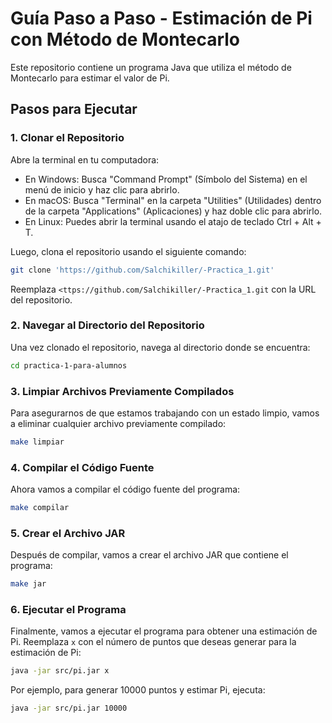 # Guía Paso a Paso - Estimación de Pi con Método de Montecarlo

Este repositorio contiene un programa Java que utiliza el método de Montecarlo para estimar el valor de Pi.

## Pasos para Ejecutar

### 1. Clonar el Repositorio

Abre la terminal en tu computadora:

- En Windows: Busca "Command Prompt" (Símbolo del Sistema) en el menú de inicio y haz clic para abrirlo.
- En macOS: Busca "Terminal" en la carpeta "Utilities" (Utilidades) dentro de la carpeta "Applications" (Aplicaciones) y haz doble clic para abrirlo.
- En Linux: Puedes abrir la terminal usando el atajo de teclado Ctrl + Alt + T.

Luego, clona el repositorio usando el siguiente comando:

```bash
git clone 'https://github.com/Salchikiller/-Practica_1.git'
```

Reemplaza `<ttps://github.com/Salchikiller/-Practica_1.git` con la URL del repositorio.

### 2. Navegar al Directorio del Repositorio

Una vez clonado el repositorio, navega al directorio donde se encuentra:

```bash
cd practica-1-para-alumnos
```

### 3. Limpiar Archivos Previamente Compilados

Para asegurarnos de que estamos trabajando con un estado limpio, vamos a eliminar cualquier archivo previamente compilado:

```bash
make limpiar
```

### 4. Compilar el Código Fuente

Ahora vamos a compilar el código fuente del programa:

```bash
make compilar
```

### 5. Crear el Archivo JAR

Después de compilar, vamos a crear el archivo JAR que contiene el programa:

```bash
make jar
```

### 6. Ejecutar el Programa

Finalmente, vamos a ejecutar el programa para obtener una estimación de Pi. Reemplaza `x` con el número de puntos que deseas generar para la estimación de Pi:

```bash
java -jar src/pi.jar x
```

Por ejemplo, para generar 10000 puntos y estimar Pi, ejecuta:

```bash
java -jar src/pi.jar 10000
```

